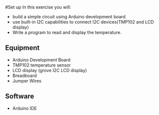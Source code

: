 #Set up
In this exercise you will:
- build a simple circuit using Arduino development board
- use built-in I2C capabilities to connect I2C devices(TMP102 and LCD display)
- Write a program to read and display the temperature.

## Equipment
* Arduino Development Board
* TMP102 temperature sensor
* LCD display (grove I2C LCD display)
* Breadboard
* Jumper Wires

## Software
* Arduino IDE
